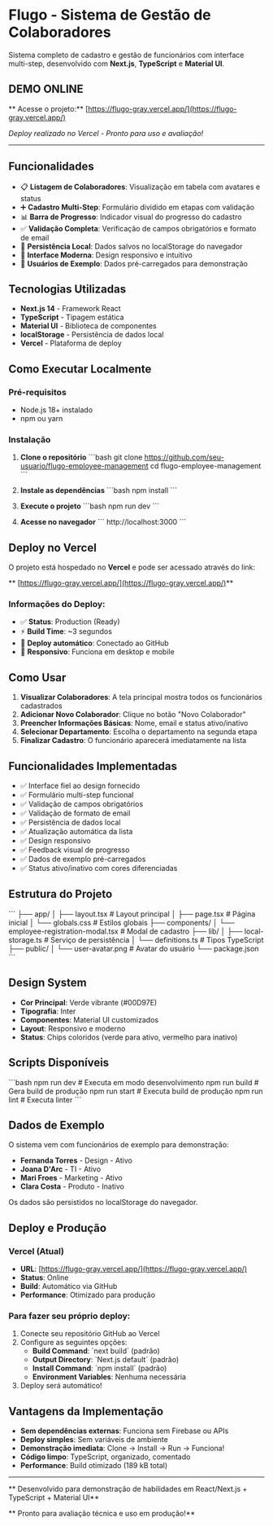 #  Flugo - Sistema de Gestão de Colaboradores

Sistema completo de cadastro e gestão de funcionários com interface multi-step, desenvolvido com **Next.js**, **TypeScript** e **Material UI**.

## **DEMO ONLINE**
** Acesse o projeto:** [https://flugo-gray.vercel.app/](https://flugo-gray.vercel.app/)

*Deploy realizado no Vercel - Pronto para uso e avaliação!*

---

## Funcionalidades

- 📋 **Listagem de Colaboradores**: Visualização em tabela com avatares e status
- ➕ **Cadastro Multi-Step**: Formulário dividido em etapas com validação
- 📊 **Barra de Progresso**: Indicador visual do progresso do cadastro
- ✅ **Validação Completa**: Verificação de campos obrigatórios e formato de email
- 💾 **Persistência Local**: Dados salvos no localStorage do navegador
- 🎨 **Interface Moderna**: Design responsivo e intuitivo
- 👤 **Usuários de Exemplo**: Dados pré-carregados para demonstração

## Tecnologias Utilizadas

- **Next.js 14** - Framework React
- **TypeScript** - Tipagem estática
- **Material UI** - Biblioteca de componentes
- **localStorage** - Persistência de dados local
- **Vercel** - Plataforma de deploy

## Como Executar Localmente

### Pré-requisitos
- Node.js 18+ instalado
- npm ou yarn

### Instalação

1. **Clone o repositório**
\`\`\`bash
git clone https://github.com/seu-usuario/flugo-employee-management
cd flugo-employee-management
\`\`\`

2. **Instale as dependências**
\`\`\`bash
npm install
\`\`\`

3. **Execute o projeto**
\`\`\`bash
npm run dev
\`\`\`

4. **Acesse no navegador**
\`\`\`
http://localhost:3000
\`\`\`

## Deploy no Vercel

O projeto está hospedado no **Vercel** e pode ser acessado através do link:

** [https://flugo-gray.vercel.app/](https://flugo-gray.vercel.app/)**

### Informações do Deploy:
- ✅ **Status**: Production (Ready)
- ⚡ **Build Time**: ~3 segundos
- 🚀 **Deploy automático**: Conectado ao GitHub
- 📱 **Responsivo**: Funciona em desktop e mobile

## Como Usar

1. **Visualizar Colaboradores**: A tela principal mostra todos os funcionários cadastrados
2. **Adicionar Novo Colaborador**: Clique no botão "Novo Colaborador"
3. **Preencher Informações Básicas**: Nome, email e status ativo/inativo
4. **Selecionar Departamento**: Escolha o departamento na segunda etapa
5. **Finalizar Cadastro**: O funcionário aparecerá imediatamente na lista

## Funcionalidades Implementadas

- ✅ Interface fiel ao design fornecido
- ✅ Formulário multi-step funcional
- ✅ Validação de campos obrigatórios
- ✅ Validação de formato de email
- ✅ Persistência de dados local
- ✅ Atualização automática da lista
- ✅ Design responsivo
- ✅ Feedback visual de progresso
- ✅ Dados de exemplo pré-carregados
- ✅ Status ativo/inativo com cores diferenciadas

## Estrutura do Projeto

\`\`\`
├── app/
│   ├── layout.tsx          # Layout principal
│   ├── page.tsx            # Página inicial
│   └── globals.css         # Estilos globais
├── components/
│   └── employee-registration-modal.tsx  # Modal de cadastro
├── lib/
│   ├── local-storage.ts    # Serviço de persistência
│   └── definitions.ts      # Tipos TypeScript
├── public/
│   └── user-avatar.png     # Avatar do usuário
└── package.json
\`\`\`

## Design System

- **Cor Principal**: Verde vibrante (#00D97E)
- **Tipografia**: Inter
- **Componentes**: Material UI customizados
- **Layout**: Responsivo e moderno
- **Status**: Chips coloridos (verde para ativo, vermelho para inativo)

## Scripts Disponíveis

\`\`\`bash
npm run dev      # Executa em modo desenvolvimento
npm run build    # Gera build de produção
npm run start    # Executa build de produção
npm run lint     # Executa linter
\`\`\`

## Dados de Exemplo

O sistema vem com funcionários de exemplo para demonstração:
- **Fernanda Torres** - Design - Ativo
- **Joana D'Arc** - TI - Ativo  
- **Mari Froes** - Marketing - Ativo
- **Clara Costa** - Produto - Inativo

Os dados são persistidos no localStorage do navegador.

## Deploy e Produção

### Vercel (Atual)
- **URL**: [https://flugo-gray.vercel.app/](https://flugo-gray.vercel.app/)
- **Status**: Online
- **Build**: Automático via GitHub
- **Performance**: Otimizado para produção

### Para fazer seu próprio deploy:
1. Conecte seu repositório GitHub ao Vercel
2. Configure as seguintes opções:
   - **Build Command**: \`next build\` (padrão)
   - **Output Directory**: \`Next.js default\` (padrão)
   - **Install Command**: \`npm install\` (padrão)
   - **Environment Variables**: Nenhuma necessária
3. Deploy será automático!

## Vantagens da Implementação

- **Sem dependências externas**: Funciona sem Firebase ou APIs
- **Deploy simples**: Sem variáveis de ambiente
- **Demonstração imediata**: Clone → Install → Run → Funciona!
- **Código limpo**: TypeScript, organizado, comentado
- **Performance**: Build otimizado (189 kB total)

---

** Desenvolvido para demonstração de habilidades em React/Next.js + TypeScript + Material UI**

** Pronto para avaliação técnica e uso em produção!**
